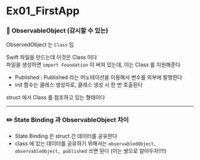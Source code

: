 # Ex01_FirstApp


### 👀 ObservableObject (감시할 수 있는)
ObservedObject 는 `Class` 임   


Swift 파일을 만드는데 이것은 Class 이다   
파일을 생성하면 `import Foundation` 이 써져 있는데, 이는 Class 를 지원해준다


- Published : Published 라는 어노테이션을 이용해서 변수를 외부에 발행한다
- init 함수는 클래스 생성자로, 클래스 생성 시 한 번 호출된다


struct 에서 Class 를 참조하고 있는 형태이다

---


### ✏️ State Binding 과 ObservableObject 차이
- State Binding 은 struct 간 데이터를 공유한다
- class 에 있는 데이터를 공유하기 위해서는 `observabledObject, observableObject, published` 쓰면 된다 (이는 쌍으로 알아두자!!!!)
